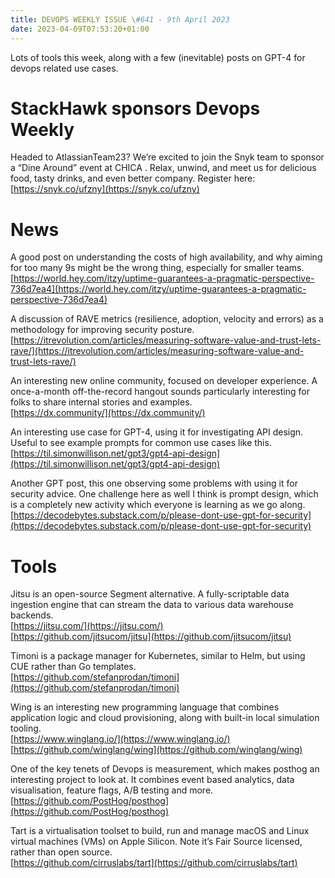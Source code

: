 ```yaml
---
title: DEVOPS WEEKLY ISSUE \#641 - 9th April 2023 
date: 2023-04-09T07:53:20+01:00
---
```


Lots of tools this week, along with a few (inevitable) posts on GPT-4 for devops related use cases.


StackHawk sponsors Devops Weekly
============================

Headed to AtlassianTeam23? We’re excited to join the Snyk team to sponsor a “Dine Around” event at CHICA . Relax, unwind, and meet us for delicious food, tasty drinks, and even better company. Register here:
<br>[https://snyk.co/ufzny](https://snyk.co/ufzny)


News
====

A good post on understanding the costs of high availability, and why aiming for too many 9s might be the wrong thing, especially for smaller teams.
<br>[https://world.hey.com/itzy/uptime-guarantees-a-pragmatic-perspective-736d7ea4](https://world.hey.com/itzy/uptime-guarantees-a-pragmatic-perspective-736d7ea4)


A discussion of RAVE metrics (resilience, adoption, velocity and errors) as a methodology for improving security posture.
<br>[https://itrevolution.com/articles/measuring-software-value-and-trust-lets-rave/](https://itrevolution.com/articles/measuring-software-value-and-trust-lets-rave/)


An interesting new online community, focused on developer experience. A once-a-month off-the-record hangout sounds particularly interesting for folks to share internal stories and examples.
<br>[https://dx.community/](https://dx.community/)


An interesting use case for GPT-4, using it for investigating API design. Useful to see example prompts for common use cases like this.
<br>[https://til.simonwillison.net/gpt3/gpt4-api-design](https://til.simonwillison.net/gpt3/gpt4-api-design)


Another GPT post, this one observing some problems with using it for security advice. One challenge here as well I think is prompt design, which is a completely new activity which everyone is learning as we go along.
<br>[https://decodebytes.substack.com/p/please-dont-use-gpt-for-security](https://decodebytes.substack.com/p/please-dont-use-gpt-for-security)


Tools
=====

Jitsu is an open-source Segment alternative. A fully-scriptable data ingestion engine that can stream the data to various data warehouse backends.
<br>[https://jitsu.com/](https://jitsu.com/)
<br>[https://github.com/jitsucom/jitsu](https://github.com/jitsucom/jitsu)


Timoni is a package manager for Kubernetes, similar to Helm, but using CUE rather than Go templates.
<br>[https://github.com/stefanprodan/timoni](https://github.com/stefanprodan/timoni)


Wing is an interesting new programming language that combines application logic and cloud provisioning, along with built-in local simulation tooling.
<br>[https://www.winglang.io/](https://www.winglang.io/)
<br>[https://github.com/winglang/wing](https://github.com/winglang/wing)


One of the key tenets of Devops is measurement, which makes posthog an interesting project to look at. It combines event based analytics, data visualisation, feature flags, A/B testing and more.
<br>[https://github.com/PostHog/posthog](https://github.com/PostHog/posthog)


Tart is a virtualisation toolset to build, run and manage macOS and Linux virtual machines (VMs) on Apple Silicon. Note it’s Fair Source licensed, rather than open source.
<br>[https://github.com/cirruslabs/tart](https://github.com/cirruslabs/tart)



